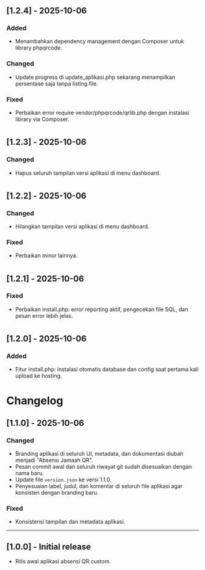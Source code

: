 #
## [1.2.4] - 2025-10-06
### Added
- Menambahkan dependency management dengan Composer untuk library phpqrcode.
### Changed
- Update progress di update_aplikasi.php sekarang menampilkan persentase saja tanpa listing file.
### Fixed
- Perbaikan error require vendor/phpqrcode/qrlib.php dengan instalasi library via Composer.
#
## [1.2.3] - 2025-10-06
### Changed
- Hapus seluruh tampilan versi aplikasi di menu dashboard.
#
## [1.2.2] - 2025-10-06
### Changed
- Hilangkan tampilan versi aplikasi di menu dashboard.
### Fixed
- Perbaikan minor lainnya.
#
## [1.2.1] - 2025-10-06
### Fixed
- Perbaikan install.php: error reporting aktif, pengecekan file SQL, dan pesan error lebih jelas.
#
## [1.2.0] - 2025-10-06
### Added
- Fitur install.php: instalasi otomatis database dan config saat pertama kali upload ke hosting.
# Changelog

## [1.1.0] - 2025-10-06
### Changed
- Branding aplikasi di seluruh UI, metadata, dan dokumentasi diubah menjadi "Absensi Jamaah QR".
- Pesan commit awal dan seluruh riwayat git sudah disesuaikan dengan nama baru.
- Update file `version.json` ke versi 1.1.0.
- Penyesuaian label, judul, dan komentar di seluruh file aplikasi agar konsisten dengan branding baru.

### Fixed
- Konsistensi tampilan dan metadata aplikasi.

---

## [1.0.0] - Initial release
- Rilis awal aplikasi absensi QR custom.
